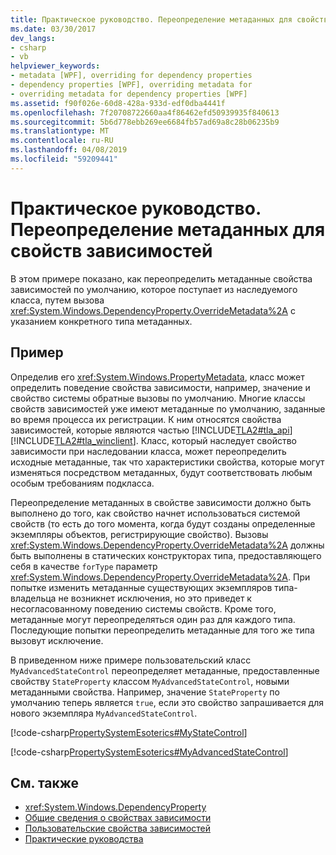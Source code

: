 ```yaml
---
title: Практическое руководство. Переопределение метаданных для свойств зависимостей
ms.date: 03/30/2017
dev_langs:
- csharp
- vb
helpviewer_keywords:
- metadata [WPF], overriding for dependency properties
- dependency properties [WPF], overriding metadata for
- overriding metadata for dependency properties [WPF]
ms.assetid: f90f026e-60d8-428a-933d-edf0dba4441f
ms.openlocfilehash: 7f20708722660aa4f86462efd50939935f840613
ms.sourcegitcommit: 5b6d778ebb269ee6684fb57ad69a8c28b06235b9
ms.translationtype: MT
ms.contentlocale: ru-RU
ms.lasthandoff: 04/08/2019
ms.locfileid: "59209441"
---
```

# <a name="how-to-override-metadata-for-a-dependency-property"></a>Практическое руководство. Переопределение метаданных для свойств зависимостей
В этом примере показано, как переопределить метаданные свойства зависимостей по умолчанию, которое поступает из наследуемого класса, путем вызова <xref:System.Windows.DependencyProperty.OverrideMetadata%2A> с указанием конкретного типа метаданных.  
  
## <a name="example"></a>Пример  
 Определив его <xref:System.Windows.PropertyMetadata>, класс может определить поведение свойства зависимости, например, значение и свойство системы обратные вызовы по умолчанию. Многие классы свойств зависимостей уже имеют метаданные по умолчанию, заданные во время процесса их регистрации. К ним относятся свойства зависимостей, которые являются частью [!INCLUDE[TLA2#tla_api](../../../../includes/tla2sharptla-api-md.md)] [!INCLUDE[TLA2#tla_winclient](../../../../includes/tla2sharptla-winclient-md.md)]. Класс, который наследует свойство зависимости при наследовании класса, может переопределить исходные метаданные, так что характеристики свойства, которые могут изменяться посредством метаданных, будут соответствовать любым особым требованиям подкласса.  
  
 Переопределение метаданных в свойстве зависимости должно быть выполнено до того, как свойство начнет использоваться системой свойств (то есть до того момента, когда будут созданы определенные экземпляры объектов, регистрирующие свойство). Вызовы <xref:System.Windows.DependencyProperty.OverrideMetadata%2A> должны быть выполнены в статических конструкторах типа, предоставляющего себя в качестве `forType` параметр <xref:System.Windows.DependencyProperty.OverrideMetadata%2A>. При попытке изменить метаданные существующих экземпляров типа-владельца не возникнет исключения, но это приведет к несогласованному поведению системы свойств. Кроме того, метаданные могут переопределяться один раз для каждого типа. Последующие попытки переопределить метаданные для того же типа вызовут исключение.  
  
 В приведенном ниже примере пользовательский класс `MyAdvancedStateControl` переопределяет метаданные, предоставленные свойству `StateProperty` классом `MyAdvancedStateControl`, новыми метаданными свойства. Например, значение `StateProperty` по умолчанию теперь является `true`, если это свойство запрашивается для нового экземпляра `MyAdvancedStateControl`.  
  
 [!code-csharp[PropertySystemEsoterics#MyStateControl](~/samples/snippets/csharp/VS_Snippets_Wpf/PropertySystemEsoterics/CSharp/SDKSampleLibrary/class1.cs#mystatecontrol)]
   
[!code-csharp[PropertySystemEsoterics#MyAdvancedStateControl](~/samples/snippets/csharp/VS_Snippets_Wpf/PropertySystemEsoterics/CSharp/SDKSampleLibrary/class1.cs#myadvancedstatecontrol)]
  
  
## <a name="see-also"></a>См. также

- <xref:System.Windows.DependencyProperty>
- [Общие сведения о свойствах зависимости](dependency-properties-overview.md)
- [Пользовательские свойства зависимостей](custom-dependency-properties.md)
- [Практические руководства](properties-how-to-topics.md)
